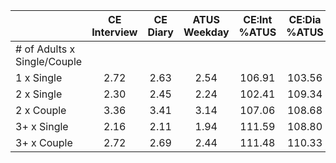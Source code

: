 
|                      | CE<br>Interview |  CE<br>Diary | ATUS<br>Weekday | CE:Int<br>%ATUS | CE:Dia<br>%ATUS |
| -------------------- | :----------: | :----------: | :----------: | :----------: | :----------: |
| # of Adults x Single/Couple |              |              |              |              |              |
| 1 x Single           |         2.72 |         2.63 |         2.54 |       106.91 |       103.56 |
| 2 x Single           |         2.30 |         2.45 |         2.24 |       102.41 |       109.34 |
| 2 x Couple           |         3.36 |         3.41 |         3.14 |       107.06 |       108.68 |
| 3+ x Single          |         2.16 |         2.11 |         1.94 |       111.59 |       108.80 |
| 3+ x Couple          |         2.72 |         2.69 |         2.44 |       111.48 |       110.33 |

